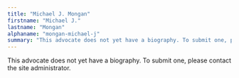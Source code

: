 ```yaml
---
title: "Michael J. Mongan"
firstname: "Michael J."
lastname: "Mongan"
alphaname: "mongan-michael-j"
summary: "This advocate does not yet have a biography. To submit one, please contact the site administrator."
---
```

This advocate does not yet have a biography. To submit one, please contact the site administrator.

